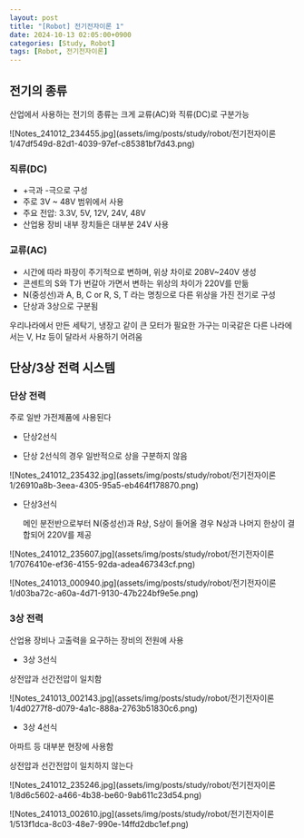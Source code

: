 ```yaml
---
layout: post
title: "[Robot] 전기전자이론 1"
date: 2024-10-13 02:05:00+0900
categories: [Study, Robot]
tags: [Robot, 전기전자이론]
---
```

## 전기의 종류

산업에서 사용하는 전기의 종류는 크게 교류(AC)와 직류(DC)로 구분가능

![Notes_241012_234455.jpg](assets/img/posts/study/robot/전기전자이론 1/47df549d-82d1-4039-97ef-c85381bf7d43.png)

### 직류(DC)

- +극과 -극으로 구성
- 주로 3V ~ 48V 범위에서 사용
- 주요 전압: 3.3V, 5V, 12V, 24V, 48V
- 산업용 장비 내부 장치들은 대부분 24V 사용

### 교류(AC)

- 시간에 따라 파장이 주기적으로 변하며, 위상 차이로 208V~240V 생성
- 콘센트의 S와 T가 번갈아 가면서 변하는 위상의 차이가 220V를 만듦
- N(중성선)과 A, B, C or R, S, T 라는 명칭으로 다른 위상을 가진 전기로 구성
- 단상과 3상으로 구분됨

우리나라에서 만든 세탁기, 냉장고 같이 큰 모터가 필요한 가구는 미국같은 다른 나라에서는 V, Hz 등이 달라서 사용하기 어려움

## 단상/3상 전력 시스템

### 단상 전력

주로 일반 가전제품에 사용된다

* 단상2선식
- 단상 2선식의 경우 일반적으로 상을 구분하지 않음

![Notes_241012_235432.jpg](assets/img/posts/study/robot/전기전자이론 1/26910a8b-3eea-4305-95a5-eb464f178870.png)

* 단상3선식
    
    메인 분전반으로부터 N(중성선)과 R상, S상이 들어올 경우 N상과 나머지 한상이 결합되어 220V를 제공
    

![Notes_241012_235607.jpg](assets/img/posts/study/robot/전기전자이론 1/7076410e-ef36-4155-92da-adea467343cf.png)

![Notes_241013_000940.jpg](assets/img/posts/study/robot/전기전자이론 1/d03ba72c-a60a-4d71-9130-47b224bf9e5e.png)

### 3상 전력

산업용 장비나 고출력을 요구하는 장비의 전원에 사용

* 3상 3선식

상전압과 선간전압이 일치함

![Notes_241013_002143.jpg](assets/img/posts/study/robot/전기전자이론 1/4d0277f8-d079-4a1c-888a-2763b51830c6.png)

* 3상 4선식

아파트 등 대부분 현장에 사용함

상전압과 선간전압이 일치하지 않는다

![Notes_241012_235246.jpg](assets/img/posts/study/robot/전기전자이론 1/8d6c5602-a466-4b38-be60-9ab611c23d54.png)

![Notes_241013_002610.jpg](assets/img/posts/study/robot/전기전자이론 1/513f1dca-8c03-48e7-990e-14ffd2dbc1ef.png)
